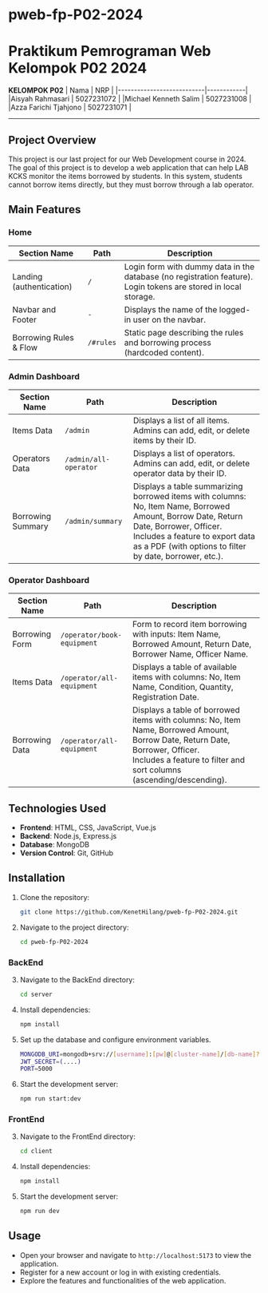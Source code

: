 # pweb-fp-P02-2024

# Praktikum Pemrograman Web Kelompok P02 2024

**KELOMPOK P02**
| Nama | NRP |
|---------------------------|------------|
|Aisyah Rahmasari | 5027231072 |
|Michael Kenneth Salim | 5027231008 |
|Azza Farichi Tjahjono | 5027231071 |

<hr>

## Project Overview

This project is our last project for our Web Development course in 2024. The goal of this project is to develop a web application that can help LAB KCKS monitor the items borrowed by students. In this system, students cannot borrow items directly, but they must borrow through a lab operator.

## **Main Features**
### **Home**
| Section Name              | Path     | Description                                                                                           |
|---------------------------|----------|-------------------------------------------------------------------------------------------------------|
| Landing (authentication)  | `/`      | Login form with dummy data in the database (no registration feature). Login tokens are stored in local storage. |
| Navbar and Footer          | `-`      | Displays the name of the logged-in user on the navbar.                                               |
| Borrowing Rules & Flow     | `/#rules`| Static page describing the rules and borrowing process (hardcoded content).                          |

### **Admin Dashboard**
| Section Name    | Path                | Description                                                                                                  |
|------------------|---------------------|--------------------------------------------------------------------------------------------------------------|
| Items Data       | `/admin`           | Displays a list of all items. Admins can add, edit, or delete items by their ID.                             |
| Operators Data   | `/admin/all-operator` | Displays a list of operators. Admins can add, edit, or delete operator data by their ID.                     |
| Borrowing Summary | `/admin/summary`   | Displays a table summarizing borrowed items with columns: No, Item Name, Borrowed Amount, Borrow Date, Return Date, Borrower, Officer. <br> Includes a feature to export data as a PDF (with options to filter by date, borrower, etc.). |

### **Operator Dashboard**
| Section Name     | Path                       | Description                                                                                           |
|-------------------|----------------------------|-------------------------------------------------------------------------------------------------------|
| Borrowing Form    | `/operator/book-equipment` | Form to record item borrowing with inputs: Item Name, Borrowed Amount, Return Date, Borrower Name, Officer Name. |
| Items Data        | `/operator/all-equipment` | Displays a table of available items with columns: No, Item Name, Condition, Quantity, Registration Date. |
| Borrowing Data    | `/operator/all-equipment` | Displays a table of borrowed items with columns: No, Item Name, Borrowed Amount, Borrow Date, Return Date, Borrower, Officer. <br> Includes a feature to filter and sort columns (ascending/descending). |

## Technologies Used

- **Frontend**: HTML, CSS, JavaScript, Vue.js
- **Backend**: Node.js, Express.js
- **Database**: MongoDB
- **Version Control**: Git, GitHub

## Installation

1. Clone the repository:
    ```bash
    git clone https://github.com/KenetHilang/pweb-fp-P02-2024.git
    ```
2. Navigate to the project directory:
    ```bash
    cd pweb-fp-P02-2024
    ```

### BackEnd

3. Navigate to the BackEnd directory:
    ```bash
    cd server
    ```
4. Install dependencies:
    ```bash
    npm install
    ```
5. Set up the database and configure environment variables.
    ```bash
    MONGODB_URI=mongodb+srv://[username]:[pw]@[cluster-name]/[db-name]?retryWrites=true&w=majority&appName=[]
    JWT_SECRET=(....)
    PORT=5000
    ```
6. Start the development server:
    ```bash
    npm run start:dev
    ```
    
### FrontEnd

3. Navigate to the FrontEnd directory:
    ```bash
    cd client
    ```
4. Install dependencies:
    ```bash
    npm install
    ```
5. Start the development server:
    ```bash
    npm run dev 
    ```

## Usage

- Open your browser and navigate to `http://localhost:5173` to view the application.
- Register for a new account or log in with existing credentials.
- Explore the features and functionalities of the web application.